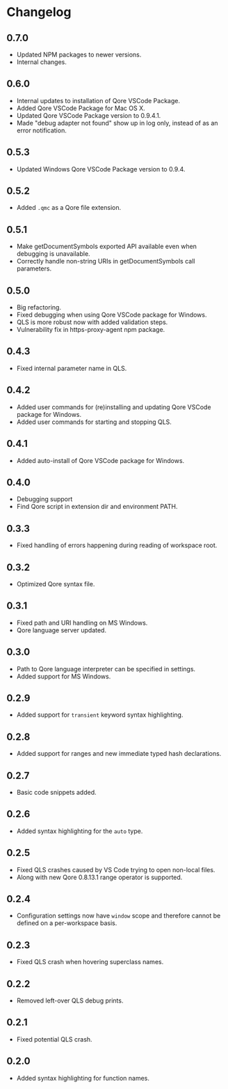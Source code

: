 # Changelog

## 0.7.0

* Updated NPM packages to newer versions.
* Internal changes.

## 0.6.0

* Internal updates to installation of Qore VSCode Package.
* Added Qore VSCode Package for Mac OS X.
* Updated Qore VSCode Package version to 0.9.4.1.
* Made "debug adapter not found" show up in log only, instead of as an error notification.

## 0.5.3

* Updated Windows Qore VSCode Package version to 0.9.4.

## 0.5.2

* Added `.qmc` as a Qore file extension.

## 0.5.1

* Make getDocumentSymbols exported API available even when debugging is unavailable.
* Correctly handle non-string URIs in getDocumentSymbols call parameters.

## 0.5.0

* Big refactoring.
* Fixed debugging when using Qore VSCode package for Windows.
* QLS is more robust now with added validation steps.
* Vulnerability fix in https-proxy-agent npm package.

## 0.4.3

* Fixed internal parameter name in QLS.

## 0.4.2

* Added user commands for (re)installing and updating Qore VSCode package for Windows.
* Added user commands for starting and stopping QLS.

## 0.4.1

* Added auto-install of Qore VSCode package for Windows.

## 0.4.0

* Debugging support
* Find Qore script in extension dir and environment PATH.

## 0.3.3

* Fixed handling of errors happening during reading of workspace root.

## 0.3.2

* Optimized Qore syntax file.

## 0.3.1

* Fixed path and URI handling on MS Windows.
* Qore language server updated.

## 0.3.0

* Path to Qore language interpreter can be specified in settings.
* Added support for MS Windows.

## 0.2.9

* Added support for `transient` keyword syntax highlighting.

## 0.2.8

* Added support for ranges and new immediate typed hash declarations.

## 0.2.7

* Basic code snippets added.

## 0.2.6

* Added syntax highlighting for the `auto` type.

## 0.2.5

* Fixed QLS crashes caused by VS Code trying to open non-local files.
* Along with new Qore 0.8.13.1 range operator is supported.

## 0.2.4

* Configuration settings now have `window` scope and therefore cannot be defined on a per-workspace basis.

## 0.2.3

* Fixed QLS crash when hovering superclass names.

## 0.2.2

* Removed left-over QLS debug prints.

## 0.2.1

* Fixed potential QLS crash.

## 0.2.0

* Added syntax highlighting for function names.

